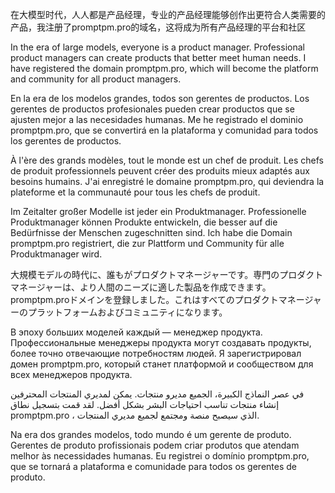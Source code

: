 在大模型时代，人人都是产品经理，专业的产品经理能够创作出更符合人类需要的产品，我注册了promptpm.pro的域名，这将成为所有产品经理的平台和社区

In the era of large models, everyone is a product manager. Professional product managers can create products that better meet human needs. I have registered the domain promptpm.pro, which will become the platform and community for all product managers.

En la era de los modelos grandes, todos son gerentes de productos. Los gerentes de productos profesionales pueden crear productos que se ajusten mejor a las necesidades humanas. Me he registrado el dominio promptpm.pro, que se convertirá en la plataforma y comunidad para todos los gerentes de productos.

À l'ère des grands modèles, tout le monde est un chef de produit. Les chefs de produit professionnels peuvent créer des produits mieux adaptés aux besoins humains. J'ai enregistré le domaine promptpm.pro, qui deviendra la plateforme et la communauté pour tous les chefs de produit.

Im Zeitalter großer Modelle ist jeder ein Produktmanager. Professionelle Produktmanager können Produkte entwickeln, die besser auf die Bedürfnisse der Menschen zugeschnitten sind. Ich habe die Domain promptpm.pro registriert, die zur Plattform und Community für alle Produktmanager wird.

大規模モデルの時代に、誰もがプロダクトマネージャーです。専門のプロダクトマネージャーは、より人間のニーズに適した製品を作成できます。promptpm.proドメインを登録しました。これはすべてのプロダクトマネージャーのプラットフォームおよびコミュニティになります。

В эпоху больших моделей каждый — менеджер продукта. Профессиональные менеджеры продукта могут создавать продукты, более точно отвечающие потребностям людей. Я зарегистрировал домен promptpm.pro, который станет платформой и сообществом для всех менеджеров продукта.

في عصر النماذج الكبيرة، الجميع مديرو منتجات. يمكن لمديري المنتجات المحترفين إنشاء منتجات تناسب احتياجات البشر بشكل أفضل. لقد قمت بتسجيل نطاق promptpm.pro ، الذي سيصبح منصة ومجتمع لجميع مديري المنتجات.

Na era dos grandes modelos, todo mundo é um gerente de produto. Gerentes de produto profissionais podem criar produtos que atendam melhor às necessidades humanas. Eu registrei o domínio promptpm.pro, que se tornará a plataforma e comunidade para todos os gerentes de produto.
